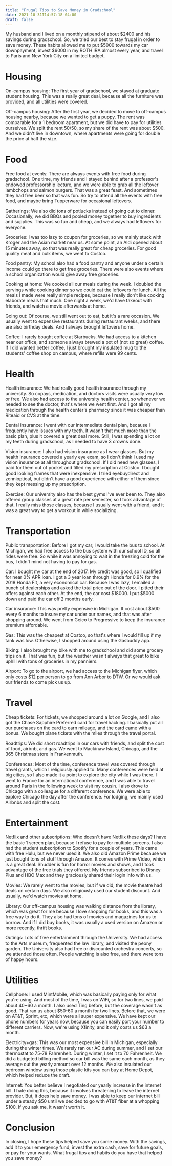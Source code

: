 ```yaml
---
title: "Frugal Tips to Save Money in Gradschool"
date: 2021-10-31T14:57:18-04:00
draft: false
---
```


My husband and I lived on a monthly stipend of about $2400 and his savings during gradschool. So, we tried our best to stay frugal in order to save money. These habits allowed me to put $5000 towards my car downpayment, invest $6000 in my ROTH IRA almost every year, and travel to Paris and New York City on a limited budget.

# Housing

On-campus housing: The first year of gradschool, we stayed at graduate student housing. This was a really great deal, because all the furniture was provided, and all utilities were covered.

Off-campus housing: After the first year, we decided to move to off-campus housing nearby, because we wanted to get a puppy. The rent was comparable for a 1 bedroom apartment, but we did have to pay for utilities ourselves. We split the rent 50/50, so my share of the rent was about $500. And we didn't live in downtown, where apartments were going for double the price at half the size.

# Food

Free food at events: There are always events with free food during gradschool. One time, my friends and I stayed behind after a professor's endowed professorship lecture, and we were able to grab all the leftover lambchops and salmon burgers. That was a great feast. And sometimes they had free beer so that was fun. So try to attend all the events with free food, and maybe bring Tupperware for occasional leftovers.

Gatherings: We also did tons of potlucks instead of going out to dinner. Occasionally, we did BBQs and pooled money together to buy ingredients and supplies. This was so fun and cheap, and we always had leftovers for everyone.

Groceries: I was too lazy to coupon for groceries, so we mainly stuck with Kroger and the Asian market near us. At some point, an Aldi opened about 15 minutes away, so that was really great for cheap groceries. For good quality meat and bulk items, we went to Costco.

Food pantry: My school also had a food pantry and anyone under a certain income could go there to get free groceries. There were also events where a school organization would give away free groceries.

Cooking at home: We cooked all our meals during the week. I doubled the servings while cooking dinner so we could eat the leftovers for lunch. All the meals I made were really simple recipes, because I really don't like cooking elaborate meals that much. One night a week, we'd have takeout with friends, and watch a movie afterwards at home.

Going out: Of course, we still went out to eat, but it's a rare occasion. We usually went to expensive restaurants during restaurant weeks, and there are also birthday deals. And I always brought leftovers home.

Coffee: I rarely bought coffee at Starbucks. We had access to a kitchen near our office, and someone always brewed a pot of (not so great) coffee. If I did wanted better coffee, I just brought my insulated mug to the students' coffee shop on campus, where refills were 99 cents.

# Health

Health insurance: We had really good health insurance through my university. So copays, medication, and doctors visits were usually very low or free. We also had access to the university health center, so whenever we needed to see the doctor, that's where we went first. And I got all my medication through the health center's pharmacy since it was cheaper than Riteaid or CVS at the time.

Dental insurance: I went with our intermediate dental plan, because I frequently have issues with my teeth. It wasn't that much more than the basic plan, plus it covered a great deal more. Still, I was spending a lot on my teeth during gradschool, as I needed to have 3 crowns done.

Vision insurance: I also had vision insurance as I wear glasses. But my health insurance covered a yearly eye exam, so I don't think I used my vision insurance at all throughout gradschool. If I did need new glasses, I paid for them out of pocket and filled my prescription at Costco. I bought good looking frames that were inexpensive. I tried eyebuydirect and zennioptical, but didn't have a good experience with either of them since they kept messing up my prescription.

Exercise: Our university also has the best gyms I've ever been to. They also offered group classes at a great rate per semester, so I took advantage of that. I really miss those classes, because I usually went with a friend, and it was a great way to get a workout in while socializing.

# Transportation

Public transportation: Before I got my car, I would take the bus to school. At Michigan, we had free access to the bus system with our school ID, so all rides were free. So while it was annoying to wait in the freezing cold for the bus, I didn't mind not having to pay for gas.

Car: I bought my car at the end of 2017. My credit was good, so I qualified for near 0% APR loan. I got a 3 year loan through Honda for 0.9% for the 2018 Honda Fit, a very economical car. Because I was lazy, I emailed a bunch of dealerships and asked the total price out of the door. I pitted their offers against each other. At the end, the car cost $18000. I put $5000 down and paid the car off 2 months early.

Car insurance: This was pretty expensive in Michigan. It cost about $500 every 6 months to insure my car under our names, and that was after shopping around. We went from Geico to Progressive to keep the insurance premium affordable.

Gas: This was the cheapest at Costco, so that's where I would fill up if my tank was low. Otherwise, I shopped around using the Gasbuddy app.

Biking: I also brought my bike with me to gradschool and did some grocery trips on it. That was fun, but the weather wasn't always that great to bike uphill with tons of groceries in my panniers.

Airport: To go to the airport, we had access to the Michigan flyer, which only costs $12 per person to go from Ann Arbor to DTW. Or we would ask our friends to come pick us up.

# Travel

Cheap tickets: For tickets, we shopped around a lot on Google, and I also got the Chase Sapphire Preferred card for travel hacking. I basically put all our purchases on the card to earn mileage, and the card came with a bonus. We bought plane tickets with the miles through the travel portal.

Roadtrips: We did short roadtrips in our cars with friends, and split the cost of food, airbnb, and gas. We went to Mackinaw Island, Chicago, and the 365 Christmas store in Frankenmuth.

Conferences: Most of the time, conference travel was covered through travel grants, which I religiously applied to. Many conferences were held at big cities, so I also made it a point to explore the city while I was there. I went to France for an international conference, and I was able to travel around Paris in the following week to visit my cousin. I also drove to Chicago with a colleague for a different conference. We were able to explore Chicago the day after the conference. For lodging, we mainly used Airbnbs and split the cost.

# Entertainment

Netflix and other subscriptions: Who doesn't have Netflix these days? I have the basic 1 screen plan, because I refuse to pay for multiple screens. I also had the student subscription to Spotify for a couple of years. This came with free Hulu, but we never used it. We also did Amazon Prime because we just bought tons of stuff through Amazon. It comes with Prime Video, which is a great deal. Shudder is fun for horror movies and shows, and I took advantage of the free trials they offered. My friends subscribed to Disney Plus and HBO Max and they graciously shared their login info with us.

Movies: We rarely went to the movies, but if we did, the movie theatre had deals on certain days. We also religiously used our student discount. And usually, we'd watch movies at home.

Library: Our off-campus housing was walking distance from the library, which was great for me because I love shopping for books, and this was a free way to do it. They also had tons of movies and magazines for us to borrow. And if I did buy books, it was usually a used version on Amazon or more recently, thrift books.

Outings: Lots of free entertainment through the University. We had access to the Arts museum, frequented the law library, and visited the peony garden. The University also had free or discounted orchestra concerts, so we attended those often. People watching is also free, and there were tons of happy hours.

# Utilities

Cellphone: I used MintMobile, which was basically paying only for what you're using. And most of the time, I was on WiFi, so for two lines, we paid about $40-$60 a month. I also used Ting before, but the coverage wasn't as good. That ran us about $50-60 a month for two lines. Before that, we were on AT&T, Sprint, etc, which were all super expensive. We have kept our phone numbers for years now, because you can easily port your number to different carriers. Now, we're using Xfinity, and it only costs us $63 a month.

Electricity+gas: This was our most expensive bill in Michigan, especially during the winter times. We rarely ran our AC during summer, and I set our thermostat to 75-78 Fahrenheit. During winter, I set it to 70 Fahrenheit. We did a budgeted billing method so our bill was the same each month, as they average out the yearly amount over 12 months. We also insulated our bedroom window using those plastic kits you can buy at Home Depot, which helped reduce the draft.

Internet: You better believe I negotiated our yearly increase in the internet bill. I hate doing this, because it involves threatening to leave the internet provider. But, it does help save money. I was able to keep our internet bill under a steady $50 until we decided to go with AT&T fiber at a whopping $100. If you ask me, it wasn't worth it.

# Conclusion

In closing, I hope these tips helped save you some money. With the savings, add it to your emergency fund, invest the extra cash, save for future goals, or pay for your wants. What frugal tips and habits do you have that helped you save money?

